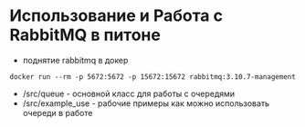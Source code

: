 # Использование и Работа с RabbitMQ в питоне

- поднятие rabbitmq в докер

`docker run --rm -p 5672:5672 -p 15672:15672 rabbitmq:3.10.7-management
`

- /src/queue - основной класс для работы с очередями
- /src/example_use - рабочие примеры как можно использовать очереди в работе